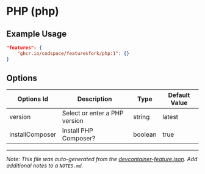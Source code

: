 
# PHP (php)



## Example Usage

```json
"features": {
    "ghcr.io/codspace/featuresfork/php:1": {}
}
```

## Options

| Options Id | Description | Type | Default Value |
|-----|-----|-----|-----|
| version | Select or enter a PHP version | string | latest |
| installComposer | Install PHP Composer? | boolean | true |



---

_Note: This file was auto-generated from the [devcontainer-feature.json](https://github.com/codspace/featuresfork/blob/main/src/php/devcontainer-feature.json).  Add additional notes to a `NOTES.md`._
